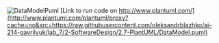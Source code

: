 ![DataModelPuml](https://www.planttext.com/api/plantuml/png/dLDDJyCm3BtdLqGvLqXj6Q1TMBK9168RWd7Q9XIQjEdMDX0due3stqdIZqqRse534jlFVdvrqX5eglG6P8sGBdJ9yUFhV8OdL5CyBPG4KHUfuFLMeX-4CNa3hiWGEzjwfSoBshfaOXWdGHFyf03VKZ4N3wFuSd1rVTDXlA95wG1ll5F650SOvSwxI6NLvHdRPaOhxb8NWdjwZzXjvtB82_yo7FH2tdETA5sa9OTUcCNRs5YQMZkMGKjj8V_9SATiEmj4fEFSLy5J0VgGZRRncQa-_018lEVhGIlOQI3B5Kd25Gdi4JL7l2BhzMb5OhIGgg_nNblexUZ03Zs5P-ZKpXKxk8qkO3MI8GdttNoqKTtDyWXZpqeoasfuc3HYmY0A1a5yrA-TZirOjlN7utu_QTw8_xDtTy5jBPvI-vXwT2nhpPkxIp9W6SimvE1sktA1XS0i5opBiSL8MxKBpWkB_YFizgmeiTdYB1UvD-mgIraOB4qlQOswbujs2A4Hhvdxttu1)
[Link to run code on http://www.plantuml.com/](http://www.plantuml.com/plantuml/proxy?cache=no&src=https://raw.githubusercontent.com/oleksandrblazhko/ai-214-gavrilyuk/lab_7/2-SoftwareDesign/2.7-PlantUML/DataModel.puml)